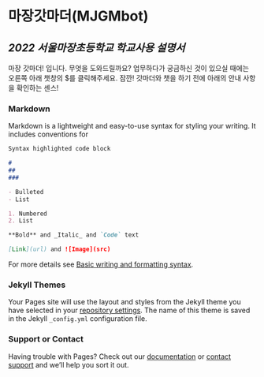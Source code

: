 # **마장갓마더(MJGMbot)**
## *2022 서울마장초등학교 학교사용 설명서*
마장 갓마더! 입니다. 무엇을 도와드릴까요?
업무하다가 궁금하신 것이 있으실 때에는 오른쪽 아래 챗창의 $를 클릭해주세요.
잠깐! 갓마더와 챗을 하기 전에 아래의 안내 사항을 확인하는 센스!

### Markdown

Markdown is a lightweight and easy-to-use syntax for styling your writing. It includes conventions for

```markdown
Syntax highlighted code block

# 
## 
### 

- Bulleted
- List

1. Numbered
2. List

**Bold** and _Italic_ and `Code` text

[Link](url) and ![Image](src)
```

For more details see [Basic writing and formatting syntax](https://docs.github.com/en/github/writing-on-github/getting-started-with-writing-and-formatting-on-github/basic-writing-and-formatting-syntax).

### Jekyll Themes

Your Pages site will use the layout and styles from the Jekyll theme you have selected in your [repository settings](https://github.com/leja21/MJGMbot/settings/pages). The name of this theme is saved in the Jekyll `_config.yml` configuration file.

### Support or Contact

Having trouble with Pages? Check out our [documentation](https://docs.github.com/categories/github-pages-basics/) or [contact support](https://support.github.com/contact) and we’ll help you sort it out.
